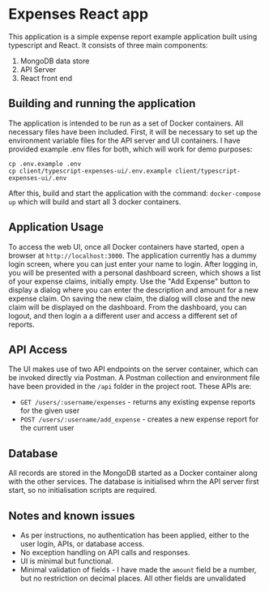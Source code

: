 # Expenses React app #
This application is a simple expense report example application built using typescript and React. It consists of three main components:
1. MongoDB data store
2. API Server
3. React front end

## Building and running the application ##
The application is intended to be run as a set of Docker containers. All necessary files have been included. First, it will be necessary to set up the environment variable files for the API server and UI containers. I have provided example .env files for both, which will work for demo purposes:
```
cp .env.example .env
cp client/typescript-expenses-ui/.env.example client/typescript-expenses-ui/.env
```
After this, build and start the application with the command:
```docker-compose up```
which will build and start all 3 docker containers.

## Application Usage ##
To access the web UI, once all Docker containers have started, open a browser at `http://localhost:3000`. The application currently has a dummy login screen, where you can just enter your name to login. 
After logging in, you will be presented with a personal dashboard screen, which shows a list of your expense claims, initially empty. Use the "Add Expense" button to display a dialog where you can enter the description and amount for a new expense claim. On saving the new claim, the dialog will close and the new claim will be displayed on the dashboard. 
From the dashboard, you can logout, and then login a a different user and access a different set of reports.

## API Access ##
The UI makes use of two API endpoints on the server container, which can be invoked directly via Postman. A Postman collection and environment file have been provided in the `/api` folder in the project root. These APIs are:
* `GET /users/:username/expenses` - returns any existing expense reports for the given user
* `POST /users/:username/add_expense` - creates a new expense report for the current user

## Database ##
All records are stored in the MongoDB started as a Docker container along with the other services. The database is initialised whrn the API server first start, so no initialisation scripts are required.

## Notes and known issues ##
* As per instructions, no authentication has been applied, either to the user login, APIs, or database access.
* No exception handling on API calls and responses.
* UI is minimal but functional.
* Minimal validation of fields - I have made the `amount` field be a number, but no restriction on decimal places. All other fields are unvalidated
